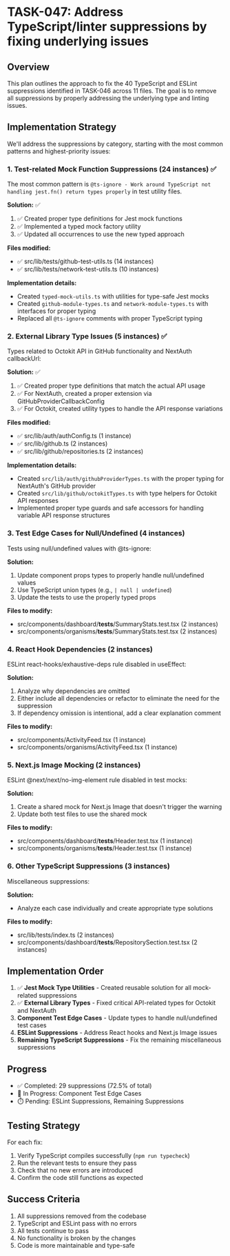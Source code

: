 # TASK-047: Address TypeScript/linter suppressions by fixing underlying issues

## Overview

This plan outlines the approach to fix the 40 TypeScript and ESLint suppressions identified in TASK-046 across 11 files. The goal is to remove all suppressions by properly addressing the underlying type and linting issues.

## Implementation Strategy

We'll address the suppressions by category, starting with the most common patterns and highest-priority issues:

### 1. Test-related Mock Function Suppressions (24 instances) ✅

The most common pattern is `@ts-ignore - Work around TypeScript not handling jest.fn() return types properly` in test utility files.

**Solution:** ✅
1. ✅ Created proper type definitions for Jest mock functions
2. ✅ Implemented a typed mock factory utility
3. ✅ Updated all occurrences to use the new typed approach

**Files modified:**
- ✅ src/lib/tests/github-test-utils.ts (14 instances)
- ✅ src/lib/tests/network-test-utils.ts (10 instances)

**Implementation details:**
- Created `typed-mock-utils.ts` with utilities for type-safe Jest mocks
- Created `github-module-types.ts` and `network-module-types.ts` with interfaces for proper typing
- Replaced all `@ts-ignore` comments with proper TypeScript typing

### 2. External Library Type Issues (5 instances) ✅

Types related to Octokit API in GitHub functionality and NextAuth callbackUrl:

**Solution:** ✅
1. ✅ Created proper type definitions that match the actual API usage
2. ✅ For NextAuth, created a proper extension via GitHubProviderCallbackConfig
3. ✅ For Octokit, created utility types to handle the API response variations

**Files modified:**
- ✅ src/lib/auth/authConfig.ts (1 instance)
- ✅ src/lib/github.ts (2 instances)
- ✅ src/lib/github/repositories.ts (2 instances)

**Implementation details:**
- Created `src/lib/auth/githubProviderTypes.ts` with the proper typing for NextAuth's GitHub provider
- Created `src/lib/github/octokitTypes.ts` with type helpers for Octokit API responses
- Implemented proper type guards and safe accessors for handling variable API response structures

### 3. Test Edge Cases for Null/Undefined (4 instances)

Tests using null/undefined values with @ts-ignore:

**Solution:**
1. Update component props types to properly handle null/undefined values
2. Use TypeScript union types (e.g., `| null | undefined`)
3. Update the tests to use the properly typed props

**Files to modify:**
- src/components/dashboard/__tests__/SummaryStats.test.tsx (2 instances)
- src/components/organisms/__tests__/SummaryStats.test.tsx (2 instances)

### 4. React Hook Dependencies (2 instances)

ESLint react-hooks/exhaustive-deps rule disabled in useEffect:

**Solution:**
1. Analyze why dependencies are omitted
2. Either include all dependencies or refactor to eliminate the need for the suppression
3. If dependency omission is intentional, add a clear explanation comment

**Files to modify:**
- src/components/ActivityFeed.tsx (1 instance)
- src/components/organisms/ActivityFeed.tsx (1 instance)

### 5. Next.js Image Mocking (2 instances)

ESLint @next/next/no-img-element rule disabled in test mocks:

**Solution:**
1. Create a shared mock for Next.js Image that doesn't trigger the warning
2. Update both test files to use the shared mock

**Files to modify:**
- src/components/dashboard/__tests__/Header.test.tsx (1 instance)
- src/components/organisms/__tests__/Header.test.tsx (1 instance)

### 6. Other TypeScript Suppressions (3 instances)

Miscellaneous suppressions:

**Solution:**
- Analyze each case individually and create appropriate type solutions

**Files to modify:**
- src/lib/tests/index.ts (2 instances)
- src/components/dashboard/__tests__/RepositorySection.test.tsx (2 instances)

## Implementation Order

1. ✅ **Jest Mock Type Utilities** - Created reusable solution for all mock-related suppressions
2. ✅ **External Library Types** - Fixed critical API-related types for Octokit and NextAuth
3. **Component Test Edge Cases** - Update types to handle null/undefined test cases
4. **ESLint Suppressions** - Address React hooks and Next.js Image issues
5. **Remaining TypeScript Suppressions** - Fix the remaining miscellaneous suppressions

## Progress

- ✅ Completed: 29 suppressions (72.5% of total)
- 🔄 In Progress: Component Test Edge Cases
- ⏱️ Pending: ESLint Suppressions, Remaining Suppressions

## Testing Strategy

For each fix:
1. Verify TypeScript compiles successfully (`npm run typecheck`)
2. Run the relevant tests to ensure they pass
3. Check that no new errors are introduced
4. Confirm the code still functions as expected

## Success Criteria

1. All suppressions removed from the codebase
2. TypeScript and ESLint pass with no errors
3. All tests continue to pass
4. No functionality is broken by the changes
5. Code is more maintainable and type-safe